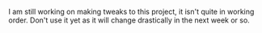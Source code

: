 I am still working on making tweaks to this project, it isn't quite in working order. Don't use it yet as it will change drastically in the next week or so.

